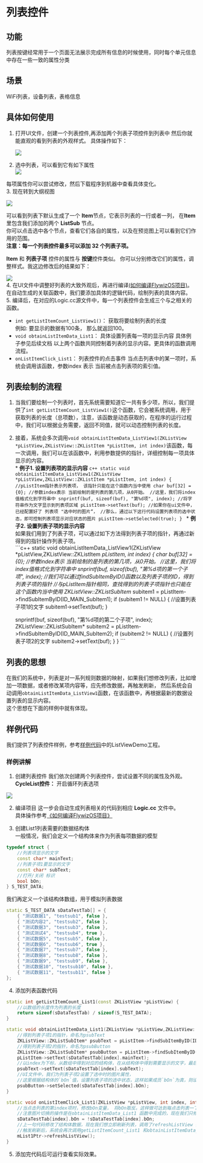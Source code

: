 
# 列表控件
## 功能
列表按键经常用于一个页面无法展示完成所有信息的时候使用，同时每个单元信息中存在一些一致的属性分类

## 场景
WiFi列表，设备列表，表格信息

## 具体如何使用
1. 打开UI文件，创建一个列表控件,再添加两个列表子项控件到列表中 然后你就能直观的看到列表的外观样式。 具体操作如下：  

   ![](assets/list/add_list.gif)
2. 选中列表，可以看到它有如下属性   
 ![](assets/list/properties.png)   

 每项属性你可以尝试修改，然后下载程序到机器中查看具体变化。  
3. 现在转到大纲视图    

   ![](assets/list/list_outline.png)

 可以看到列表下默认生成了一个 **Item**节点，它表示列表的一行或者一列， 在**Item**里包含我们添加的两个 **ListSub** 节点。  
 你可以点击选中各个节点，查看它们各自的属性，以及在预览图上可以看到它们作用的范围。  
 **注意：每一个列表控件最多可以添加 32 个列表子项。**

 **Item** 和 **列表子项** 控件的属性与 **按键**控件类似。
 你可以分别修改它们的属性，调整样式。我这边修改后的结果如下：  

 ![](assets/list/preview.png)  
4. 在UI文件中调整好列表的大致外观后，再进行编译[(如何编译FlywizOS项目)](how_to_compile_flywizOS.md#how_to_compile_flywizOS)。在自动生成的关联函数中，我们要添加具体的逻辑代码，绘制列表的具体内容。
5. 编译后，在对应的Logic.cc源文件中，每一个列表控件会生成三个与之相关的函数。
  *  `int getListItemCount_ListView1()`： 获取将要绘制列表的长度  
        例如: 要显示的数据有100条， 那么就返回100。
  *  `void obtainListItemData_List1`： 具体设置列表每一项的显示内容
     具体例子参见后续文档
  以上两个函数共同控制着列表的显示内容。更具体的函数调用流程。
  *  `onListItemClick_List1`： 列表控件的点击事件
    当点击列表中的某一项时，系统会调用该函数，参数index 表示 当前被点击列表项的索引值。  

## 列表绘制的流程
  1. 当我们要绘制一个列表时，首先系统需要知道它一共有多少项，所以，我们提供了`int getListItemCount_ListView1()`这个函数，它会被系统调用，用于获取列表的长度（总项数），注意，该函数是动态获取的，在程序的运行过程中，我们可以根据业务需要，返回不同值，就可以动态控制列表的长度。   
  2. 接着，系统会多次调用`void obtainListItemData_ListView1(ZKListView *pListView,ZKListView::ZKListItem *pListItem, int index)`该函数，每一次调用，我们可以在该函数中，利用参数提供的指针，详细控制每一项具体显示的内容。  
    * **例子1.  设置列表项的显示内容**
    ```c++
    static void obtainListItemData_ListView1(ZKListView *pListView,ZKListView::ZKListItem *pListItem, int index) {
	    //pListItem指针表示列表项， 该指针只能在这个函数内当中使用
        char buf[32] = {0};
	    //参数index表示 当前绘制的是列表的第几项，从0开始。
	    //这里，我们将index值格式化到字符串中
	    snprintf(buf, sizeof(buf), "第%d项", index);
	    //将字符串作为文字显示到列表项区域
	    pListItem->setText(buf);
        //如果你在ui文件中，已经配置好了 列表项 "选中时的图片“，
        //那么，通过以下这行代码设置列表项的选中状态，即可控制列表项显示对应状态的图片
	    pListItem->setSelected(true);
    }
    ```
    * **例子2. 设置列表子项的显示内容**  
    如果我们用到了列表子项，可以通过如下方法得到列表子项的指针，再通过新得到的指针操作列表子项。  
    ```c++
    static void obtainListItemData_ListView1(ZKListView *pListView,ZKListView::ZKListItem *pListItem, int index) {
        char buf[32] = {0};
        //参数index表示 当前绘制的是列表的第几项，从0开始。
        //这里，我们将index值格式化到字符串中
        snprintf(buf, sizeof(buf), "第%d项的第一个子项", index);
        //我们可以通过findSubItemByID()函数以及列表子项的ID，得到列表子项的指针
        //与pListItem指针相同，查找得到的列表子项指针也只能在这个函数内当中使用
        ZKListView::ZKListSubItem* subitem1 = pListItem->findSubItemByID(ID_MAIN_SubItem1);
        if (subitem1 != NULL) {
            //设置列表子项1的文字
            subitem1->setText(buf);
        }

        snprintf(buf, sizeof(buf), "第%d项的第二个子项", index);
        ZKListView::ZKListSubItem* subitem2 = pListItem->findSubItemByID(ID_MAIN_SubItem2);
        if (subitem2 != NULL) {
            //设置列表子项2的文字
            subitem2->setText(buf);
        }
    }
    ```

## 列表的思想
 在我们的系统中，列表是对一系列规则数据的映射，如果我们想修改列表，比如增加一项数据，或者修改某项内容等，应先修改数据，再触发刷新，
 然后系统会自动调用`obtainListItemData_ListView1`函数，在该函数中，再根据最新的数据设置列表的显示内容。  
 这个思想在下面的样例中就有体现。

## 样例代码
   我们提供了列表控件样例，参考[样例代码](demo_download.md#demo_download)中的ListViewDemo工程。    
### 样例讲解
1. 创建列表控件
我们依次创建两个列表控件，尝试设置不同的属性及外观。
**CycleList控件：** 开启循环列表选项

  ![](assets/list/listview_new_widget.gif)

2. 编译项目
这一步会自动生成列表相关的代码到相应 **Logic.cc** 文件中。  
具体操作参考[《如何编译FlywizOS项目》](how_to_compile_flywizOS.md#how_to_compile_flywizOS)

3. 创建List1列表需要的数据结构体  
一般情况，我们会定义一个结构体来作为列表每项数据的模型  
```c++
typedef struct {
    //列表项显示的文字
	const char* mainText;
    //列表子项1要显示的文字
	const char* subText;
    //打开/关闭 标识
	bool bOn;
} S_TEST_DATA;
```
我们再定义一个该结构体数组，用于模拟列表数据  
```c++
static S_TEST_DATA sDataTestTab[] = {
	{ "测试数据1", "testsub1", false },
	{ "测试内容2", "testsub2", false },
	{ "测试数据3", "testsub3", false },
	{ "测试测试4", "testsub4", true },
	{ "测试数据5", "testsub5", false },
	{ "测试数据6", "testsub6", true },
	{ "测试数据7", "testsub7", false },
	{ "测试数据8", "testsub8", false },
	{ "测试数据9", "testsub9", false },
	{ "测试数据10", "testsub10", false },
	{ "测试数据11", "testsub11", false }
};
```

4. 添加列表函数代码  
  ```c++
  static int getListItemCount_List1(const ZKListView *pListView) {
      //以数组的长度作为列表的长度
      return sizeof(sDataTestTab) / sizeof(S_TEST_DATA);
  }

  static void obtainListItemData_List1(ZKListView *pListView,ZKListView::ZKListItem *pListItem, int index) {
      //得到列表子项1的指针，命名为psubText
      ZKListView::ZKListSubItem* psubText = pListItem->findSubItemByID(ID_MAIN_ListSub1);
      //得到列表子项2的指针，命名为psubButton
      ZKListView::ZKListSubItem* psubButton = pListItem->findSubItemByID(ID_MAIN_ListSub2);
      pListItem->setText(sDataTestTab[index].mainText);
      //以index为下标，从数组中得到对应的结构体，在从结构体中得到需要显示的文字，最后设置到对应的列表子项中
      psubText->setText(sDataTestTab[index].subText);
      //UI文件中，我们为列表子项2设置了选中时的图片属性，
      //这里根据结构体的`bOn`值，设置列表子项的选中状态，这样如果成员`bOn`为真，则设置为选中，系统会自动显示之前设置好的选中图片
      psubButton->setSelected(sDataTestTab[index].bOn);
  }

  static void onListItemClick_List1(ZKListView *pListView, int index, int id) {
      //当点击列表的第index项时，修改bOn变量， 将bOn取反。这样做可达到每点击列表一下，图片就切换一次
      //注意图片切换的操作是在obtainListItemData_List1 函数中完成的，现在我们只修改这个变量值而已
      sDataTestTab[index].bOn = !sDataTestTab[index].bOn;
      //上一句代码修改了结构体数据，现在我们想立即刷新列表，调用了refreshListView 强制刷新
      //触发刷新后，系统会再次调用getListItemCount_List1 和obtainListItemData_List1 两个函数， 这样修改后的数据就与列表显示对应了。
      mList1Ptr->refreshListView();
  }
  ```
5. 添加完代码后可运行查看实际效果。
